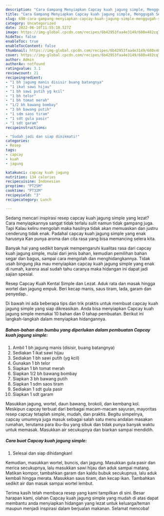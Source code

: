 ```yaml
---
description: "Cara Gampang Menyiapkan Capcay kuah jagung simple, Menggugah Selera"
title: "Cara Gampang Menyiapkan Capcay kuah jagung simple, Menggugah Selera"
slug: 698-cara-gampang-menyiapkan-capcay-kuah-jagung-simple-menggugah-selera
category: Uncategorized
date: 2022-06-10T11:55:10.527Z
image: https://img-global.cpcdn.com/recipes/6b42953faa4e3149/680x482cq70/capcay-kuah-jagung-simple-foto-resep-utama.jpg
hideToc: false
enableToc: true
enableTocContent: false
thumbnail: https://img-global.cpcdn.com/recipes/6b42953faa4e3149/680x482cq70/capcay-kuah-jagung-simple-foto-resep-utama.jpg
cover: https://img-global.cpcdn.com/recipes/6b42953faa4e3149/680x482cq70/capcay-kuah-jagung-simple-foto-resep-utama.jpg
author: Admin
authorAv: notfound
ratingvalue: 3.1
reviewcount: 21
recipeingredient:
- "1 bh jagung manis disisir buang batangnya"
- "1 ikat sawi hijau"
- "1 bh sawi putih yg kcil"
- "1 bh telor"
- "1 bh tomat merah"
- "1/2 bh bawang bombay"
- "3 bh bawang putih"
- "1 sdm saos tiram"
- "1 sdt gula pasir"
- "1 sdt garam"
recipeinstructions:

- "Sudah jadi dan siap dinikmati!"
categories:
- Resep
tags:
- capcay
- kuah
- jagung

katakunci: capcay kuah jagung 
nutrition: 134 calories
recipecuisine: Indonesian
preptime: "PT25M"
cooktime: "PT32M"
recipeyield: "3"
recipecategory: Lunch

---
```



Sedang mencari inspirasi resep capcay kuah jagung simple yang lezat? Cara menyiapkannya sangat tidak terlalu sulit namun tidak gampang juga. Tapi Kalau keliru mengolah maka hasilnya tidak akan memuaskan dan justru cenderung tidak enak. Padahal capcay kuah jagung simple yang enak harusnya Kan punya aroma dan cita rasa yang bisa memancing selera kita.


Banyak hal yang sedikit banyak mempengaruhi kualitas rasa dari capcay kuah jagung simple, mulai dari jenis bahan, kemudian pemilihan bahan segar dan bagus, sampai cara mengolah dan menghidangkannya. Tidak usah bingung jika mau menyiapkan capcay kuah jagung simple yang enak di rumah, karena asal sudah tahu caranya maka hidangan ini dapat jadi sajian spesial.

Resep Capcay Kuah Kental Simple dan Lezat. Aduk rata dan masak hingga wortel dan jagung empuk. Beri kecap manis, saus tiram, lada, garam dan penyedap..


Di bawah ini ada beberapa tips dan trik praktis untuk membuat capcay kuah jagung simple yang siap dikreasikan. Anda bisa menyiapkan Capcay kuah jagung simple memakai 10 bahan dan 0 tahap pembuatan. Berikut ini langkah-langkah dalam menyiapkan hidangannya.

<!--inarticleads1-->

##### Bahan-bahan dan bumbu yang diperlukan dalam pembuatan Capcay kuah jagung simple:

1. Ambil 1 bh jagung manis (disisir, buang batangnya)
1. Sediakan 1 ikat sawi hijau
1. Sediakan 1 bh sawi putih (yg kcil)
1. Gunakan 1 bh telor
1. Siapkan 1 bh tomat merah
1. Siapkan 1/2 bh bawang bombay
1. Siapkan 3 bh bawang putih
1. Siapkan 1 sdm saos tiram
1. Sediakan 1 sdt gula pasir
1. Siapkan 1 sdt garam


Masukkan jagung, wortel, daun bawang, brokoli, dan kembang kol. Meskipun capcay terbuat dari berbagai macam-macam sayuran, mayoritas resep capcay tetaplah simple, mudah, dan praktis. Begitu simpelnya, capcay umumnya juga masuk sebagai salah satu menu andalan masakan rumahan, terutama para ibu-ibu yang sibuk dan tidak punya banyak waktu untuk memasak. Masukkan air secukupnya dan biarkan sampai mendidih. 

<!--inarticleads2-->

##### Cara buat Capcay kuah jagung simple:


1. Selesai dan siap dihidangkan!

Kemudian, masukkan wortel, buncis, dan jagung. Masukkan gula pasir dan merica secukupnya, lalu masukkan sawi hijau dan aduk sampai matang. Matikan kompor, tambahkan garam dan kaldu bubuk secukupnya, lalu aduk kembali hingga merata. Masukkan saus tiram, dan kecap ikan. Tambahkan sedikit air dan masak sampai wortel lembut. 

Terima kasih telah membaca resep yang kami tampilkan di sini. Besar harapan kami, olahan Capcay kuah jagung simple yang mudah di atas dapat membantu anda menyiapkan hidangan yang lezat untuk keluarga/teman maupun menjadi inspirasi dalam berjualan makanan. Selamat mencoba!
